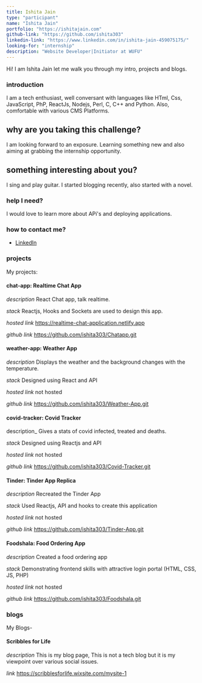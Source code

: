 ```yaml
---
title: Ishita Jain
type: "participant"
name: "Ishita Jain"
portfolio: "https://ishitajain.com"
github-link: "https://github.com/ishita303"
linkedin-link: "https://www.linkedin.com/in/ishita-jain-459075175/"
looking-for: "internship"
description: "Website Developer|Initiator at WUFU"
---
```


Hi! I am Ishita Jain let me walk you through my intro, projects and blogs.

### introduction

I am a tech enthusiast, well conversant with languages like HTml, Css, JavaScript, PhP, ReactJs, Nodejs, Perl, C, C++ and Python. Also, comfortable with various CMS Platforms.

## why are you taking this challenge?

I am looking forward to an exposure. Learning something new and also aiming at grabbing the internship opportunity.

## something interesting about you?

I sing and play guitar. I started blogging recently, also started with a novel.

### help I need?

I would love to learn more about APi's and deploying applications.

### how to contact me?

- [LinkedIn](https://www.linkedin.com/in/ishita-jain-459075175/)

### projects

My projects:

#### chat-app: Realtime Chat App

_description_ React Chat app, talk realtime.

_stack_ Reactjs, Hooks and Sockets are used to design this app.

_hosted link_ https://realtime-chat-application.netlify.app

_github link_ https://github.com/ishita303/Chatapp.git

#### weather-app: Weather App

_description_ Displays the weather and the background changes with the temperature.

_stack_ Designed using React and API

_hosted link_ not hosted

_github link_ https://github.com/ishita303/Weather-App.git

#### covid-tracker: Covid Tracker

description_ Gives a stats of covid infected, treated and deaths.

_stack_ Designed using Reactjs and API

_hosted link_ not hosted

_github link_ https://github.com/ishita303/Covid-Tracker.git

#### Tinder: Tinder App Replica

_description_ Recreated the Tinder App

_stack_ Used Reactjs, API and hooks to create this application

_hosted link_ not hosted

_github link_ https://github.com/ishita303/Tinder-App.git

#### Foodshala: Food Ordering App

_description_ Created a food ordering app 

_stack_ Demonstrating frontend skills with attractive login portal (HTML, CSS, JS, PHP)

_hosted link_ not hosted

_github link_ https://github.com/ishita303/Foodshala.git

### blogs

My Blogs-

#### Scribbles for Life

_description_ This is my blog page, This is not a tech blog but it is my viewpoint over various social issues.

_link_ https://scribblesforlife.wixsite.com/mysite-1
